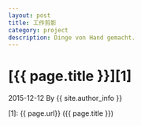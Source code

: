 ```yaml
---
layout: post
title: 工作剪影
category: project
description: Dinge von Hand gemacht.
---
```

# [{{ page.title }}][1]
2015-12-12 By {{ site.author_info }}


[Mukosame]:    http://mukosame.github.io  "Mukosame"
[1]:    {{ page.url}}  ({{ page.title }})
